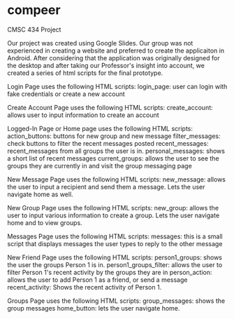 # compeer
CMSC 434 Project

Our project was created using Google Slides.  Our group was not experienced in creating a website and preferred to create the applicaiton in Android.  After considering that the application was originally designed for the desktop and after taking our Professor's insight into account, we created a series of html scripts for the final prototype.

Login Page uses the following HTML scripts:
login_page: user can login with fake credentials or create a new account

Create Account Page uses the following HTML scripts:
create_account: allows user to input information to create an account

Logged-In Page or Home page uses the following HTML scripts:
action_buttons: buttons for new group and new message
filter_messages: check buttons to filter the recent messages posted
recent_messages: recent_messages from all groups the user is in.
personal_messages: shows a short list of recent messages 
current_groups: allows the user to see the groups they are currently in and visit the group messaging page

New Message Page uses the following HTML scripts:
new_message: allows the user to input a recipient and send them a message.  Lets the user navigate home as well.

New Group Page uses the following HTML scripts:
new_group: allows the user to input various information to create a group.  Lets the user navigate home and to view groups.

Messages Page uses the following HTML scripts:
messages: this is a small script that displays messages the user types to reply to the other message

New Friend Page uses the following HTML scripts:
person1_groups: shows the user the groups Person 1 is in.
person1_groups_filter: allows the user to filter Person 1's recent activity by the groups they are in
person_action: allows the user to add Person 1 as a friend, or send a message
recent_activity: Shows the recent activity of Person 1.

Groups Page uses the following HTML scripts:
group_messages: shows the group messages
home_button: lets the user navigate home.
